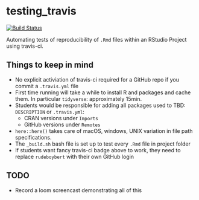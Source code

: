 # testing_travis

[![Build Status](https://travis-ci.com/rudeboybert/testing_travis.svg?branch=master)](https://travis-ci.com/rudeboybert/testing_travis)

Automating tests of reproducibility of `.Rmd` files within an RStudio Project using travis-ci. 

## Things to keep in mind

* No explicit activiation of travis-ci required for a GitHub repo if you commit a `.travis.yml` file
* First time running will take a while to install R and packages and cache them. In particular `tidyverse`: approximately 15min.
* Students would be responsible for adding all packages used to TBD: `DESCRIPTION` or `.travis.yml`:
    + CRAN versions under `Imports`
    + GitHub versions under `Remotes`
* `here::here()` takes care of macOS, windows, UNIX variation in file path specifications. 
* The `_build.sh` bash file is set up to test every `.Rmd` file in project folder 
* If students want fancy travis-ci badge above to work, they need to replace `rudeboybert` with their own GitHub login


## TODO

* Record a loom screencast demonstrating all of this
